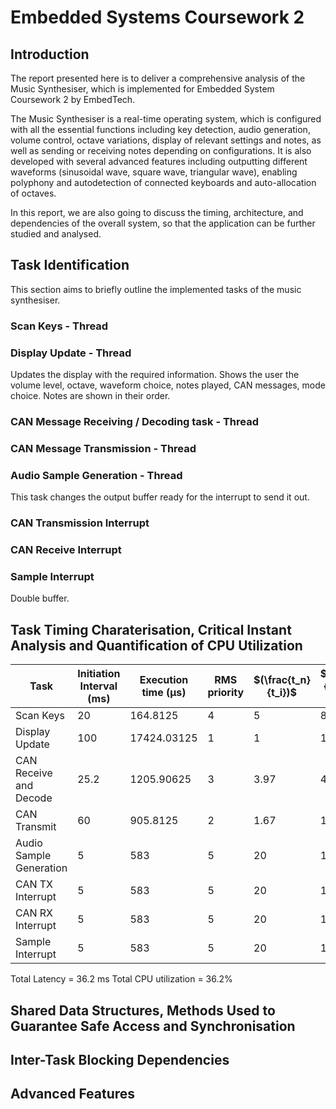# Embedded Systems Coursework 2
## Introduction

The report presented here is to deliver a comprehensive analysis of the Music Synthesiser, which is implemented for Embedded System Coursework 2 by EmbedTech.

The Music Synthesiser is a real-time operating system, which is configured with all the essential functions including key detection, audio generation, volume control, octave variations, display of relevant settings and notes, as well as sending or receiving notes depending on configurations. It is also developed with several advanced features including outputting different waveforms (sinusoidal wave, square wave, triangular wave), enabling polyphony and autodetection of connected keyboards and auto-allocation of octaves.

In this report, we are also going to discuss the timing, architecture, and dependencies of the overall system, so that the application can be further studied and analysed.

## Task Identification
This section aims to briefly outline the implemented tasks of the music synthesiser.

### Scan Keys - Thread

### Display Update - Thread
  Updates the display with the required information. Shows the user the volume level, octave, waveform choice, notes played, CAN messages, mode choice. Notes are shown in their order.

### CAN Message Receiving / Decoding task - Thread

### CAN Message Transmission - Thread

### Audio Sample Generation - Thread


  This task changes the output buffer ready for the interrupt to send it out.
### CAN Transmission Interrupt
### CAN Receive Interrupt
### Sample Interrupt
Double buffer.


## Task Timing Charaterisation, Critical Instant Analysis and Quantification of CPU Utilization
| Task   | Initiation Interval (ms) |Execution time (μs)| RMS priority | $(\frac{t_n}{t_i})$ | $(\frac{t_n}{t_i})*T_i$ (μs)| $(\frac{T_i}{t_i})$ (%)|
| ----------------| -------------------------|-------------------|--------------|-------|-------------------------------------------------| ----|
| Scan Keys  | 20   | 164.8125          | 4  | 5     | 824.06   | 0.824 | 
| Display Update    | 100 | 17424.03125       | 1    | 1     | 17,424.03| 17.42|
| CAN Receive and Decode    | 25.2  | 1205.90625        | 3       | 3.97  | 4,785.34  | 4.79 |
| CAN Transmit    | 60  | 905.8125          | 2     | 1.67  | 1,509.69   | 1.51|
| Audio Sample Generation     | 5  | 583               | 5   | 20    | 11,660  | 11.66|
| CAN TX Interrupt     | 5  | 583               | 5   | 20    | 11,660  | 11.66|
| CAN RX Interrupt     | 5  | 583               | 5   | 20    | 11,660  | 11.66|
| Sample Interrupt     | 5  | 583               | 5   | 20    | 11,660  | 11.66|



Total Latency = 36.2 ms
Total CPU utilization = 36.2%

## Shared Data Structures, Methods Used to Guarantee Safe Access and Synchronisation


## Inter-Task Blocking Dependencies


## Advanced Features

